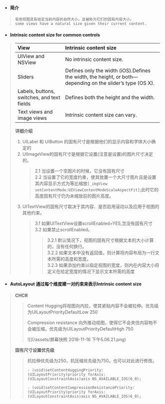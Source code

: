 * #### 简介

> ```
> 有些视图具有给定当前内容的自然大小。这被称为它们的固有内容大小。
> some views have a natural size given their current content.
> ```

* #### Intrinsic content size for common controls

> | View | Intrinsic content size |
> | :--- | :--- |
> | UIView and NSView | No intrinsic content size. |
> | Sliders | Defines only the width \(iOS\).Defines the width, the height, or both—depending on the slider’s type \(OS X\). |
> | Labels, buttons, switches, and text fields | Defines both the height and the width. |
> | Text views and image views | Intrinsic content size can vary. |
>
> **详细介绍**
>
> 1. UILabel 和 UIButton 的固有尺寸是根据他们的显示内容和字体大小确定的
> 2. UIImageView的固有尺寸是根据它设置\(注意是设置\)的图片尺寸决定的。
>    > 2.1 当设置一个空图片的时候，它没有固有尺寸  
>    > 2.2 当设置了它的宽度约束，使其放置一个大尺寸图片且是设置其内容显示方式为等比缩放`[_imgView setContentMode:UIViewContentModeScaleAspectFit]`;此时它的高度固有尺寸仍为未缩放前的图片高度。
> 3. UITextView的固有尺寸取决于其内容、是否启用滚动以及应用于视图的其他约束。
>    > 3.1 如果UITextView设置scrollEnabled=YES,怎没有固有尺寸  
>    > 3.2 如果禁止scrollEnabled。
>    >
>    > > 3.2.1 默认情况下，视图的固有尺寸根据文本的大小计算的，没有任何换行。  
>    > > 3.2.2 如果文本中没有返回值，则计算将内容布局为一行文本所需的高度和宽度。  
>    > > 3.2.3 如果添加约束以指定视图的宽度，则内在内容大小将定义在给定宽度的情况下显示文本所需的高度

* #### AutoLayout 通过每个维度建一对约束来表示Intrinsic content size

> **CHCR**
>
> > Content Hugging将视图向内拉，使其紧贴内容不会被拉伸。优先级为UILayoutPriorityDefaultLow 250
> >
> > Compression resistance 向外推动视图，使得它不会夹住内容物不会被压缩。优先级为UILayoutPriorityDefaultHigh 750
> >
> > ![](/assets/屏幕快照 2018-11-16 下午5.06.21.png)
>
>
>
> **固有尺寸设置优先级**
>
> > 抗拉伸优先级为250，抗压缩优先级为750。也可以对此进行修改。
> >
> > ```
> > - (void)setContentHuggingPriority:(UILayoutPriority)priority forAxis:(UILayoutConstraintAxis)axis NS_AVAILABLE_IOS(6_0);
> >
> > - (void)setContentCompressionResistancePriority:(UILayoutPriority)priority forAxis:(UILayoutConstraintAxis)axis NS_AVAILABLE_IOS(6_0);
> > ```



